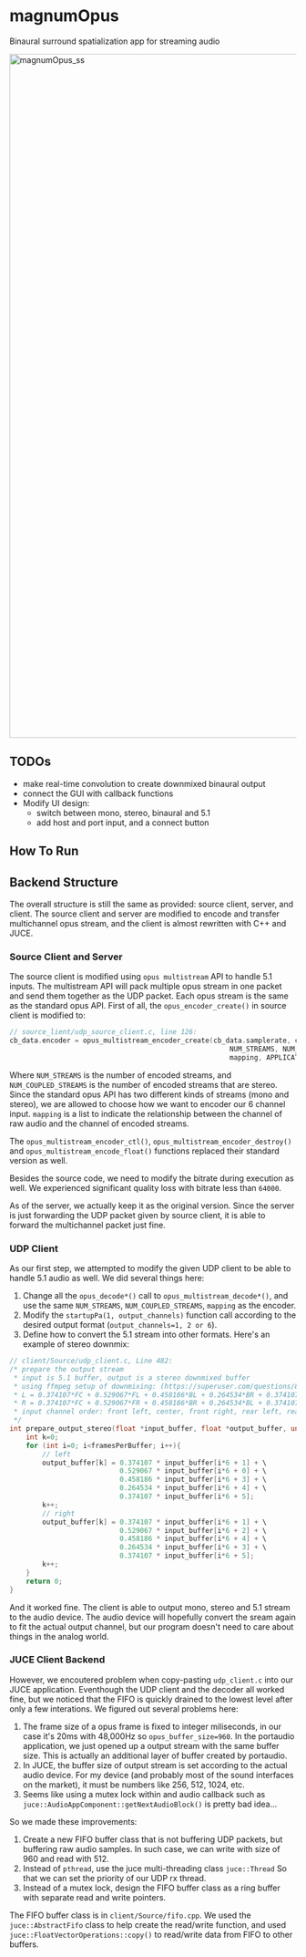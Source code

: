 # magnumOpus

Binaural surround spatialization app for streaming audio



<img width="1200" alt="magnumOpus_ss" src="https://user-images.githubusercontent.com/62677644/144144375-5668028c-d47a-4773-ba65-f7e465806aa8.png">


## TODOs

- make real-time convolution to create downmixed binaural output
- connect the GUI with callback functions
- Modify UI design:
  - switch between mono, stereo, binaural and 5.1
  - add host and port input, and a connect button

## How To Run


## Backend Structure

The overall structure is still the same as provided: source client, server, and client. The source client and server are modified to encode and transfer multichannel opus stream, and the client is almost rewritten with C++ and JUCE.


### Source Client and Server

The source client is modified using `opus multistream` API to handle 5.1 inputs. The multistream API will pack multiple opus stream in one packet and send them together as the UDP packet. Each opus stream is the same as the standard opus API.
First of all, the `opus_encoder_create()` in source client is modified to:
```C
// source_lient/udp_source_client.c, line 126:
cb_data.encoder = opus_multistream_encoder_create(cb_data.samplerate, cb_data.channels,
                                                      NUM_STREAMS, NUM_COUPLED_STREAMS,
                                                      mapping, APPLICATION, &err);
```
Where `NUM_STREAMS` is the number of encoded streams, and `NUM_COUPLED_STREAMS` is the number of encoded streams that are stereo. Since the standard opus API has two different kinds of streams (mono and stereo), we are allowed to choose how we want to encoder our 6 channel input. `mapping` is a list to indicate the relationship between the channel of raw audio and the channel of encoded streams.

The `opus_multistream_encoder_ctl()`, `opus_multistream_encoder_destroy()` and `opus_multistream_encode_float()` functions replaced their standard version as well.

Besides the source code, we need to modify the bitrate during execution as well. We experienced significant quality loss with bitrate less than `64000`.

As of the server, we actually keep it as the original version. Since the server is just forwarding the UDP packet given by source client, it is able to forward the multichannel packet just fine.


### UDP Client

As our first step, we attempted to modify the given UDP client to be able to handle 5.1 audio as well. We did several things here:
1. Change all the `opus_decode*()` call to `opus_multistream_decode*()`, and use the same `NUM_STREAMS`, `NUM_COUPLED_STREAMS`, `mapping` as the encoder.
2. Modify the `startupPa(1, output_channels)` function call according to the desired output format (`output_channels=1, 2 or 6`).
3. Define how to convert the 5.1 stream into other formats. Here's an example of stereo downmix: 
```C
// client/Source/udp_client.c, Line 482:
/* prepare the output stream
 * input is 5.1 buffer, output is a stereo downmixed buffer
 * using ffmpeg setup of downmixing: (https://superuser.com/questions/852400/properly-downmix-5-1-to-stereo-using-ffmpeg)
 * L = 0.374107*FC + 0.529067*FL + 0.458186*BL + 0.264534*BR + 0.374107*LFE
 * R = 0.374107*FC + 0.529067*FR + 0.458186*BR + 0.264534*BL + 0.374107*LFE
 * input channel order: front left, center, front right, rear left, rear right, LFE
 */
int prepare_output_stereo(float *input_buffer, float *output_buffer, unsigned long framesPerBuffer)
    int k=0;
    for (int i=0; i<framesPerBuffer; i++){
        // left
        output_buffer[k] = 0.374107 * input_buffer[i*6 + 1] + \
                           0.529067 * input_buffer[i*6 + 0] + \
                           0.458186 * input_buffer[i*6 + 3] + \
                           0.264534 * input_buffer[i*6 + 4] + \
                           0.374107 * input_buffer[i*6 + 5];
        k++;
        // right
        output_buffer[k] = 0.374107 * input_buffer[i*6 + 1] + \
                           0.529067 * input_buffer[i*6 + 2] + \
                           0.458186 * input_buffer[i*6 + 4] + \
                           0.264534 * input_buffer[i*6 + 3] + \
                           0.374107 * input_buffer[i*6 + 5];
        k++;
    }
    return 0;
}
```

And it worked fine. The client is able to output mono, stereo and 5.1 stream to the audio device. The audio device will hopefully convert the sream again to fit the actual output channel, but our program doesn't need to care about things in the analog world.


### JUCE Client Backend

However, we encoutered problem when copy-pasting `udp_client.c` into our JUCE application. Eventhough the UDP client and the decoder all worked fine, but we noticed that the FIFO is quickly drained to the lowest level after only a few interations. We figured out several problems here:
1. The frame size of a opus frame is fixed to integer miliseconds, in our case it's 20ms with 48,000Hz so `opus_buffer_size=960`. In the portaudio application, we just opened up a output stream with the same buffer size. This is actually an additional layer of buffer created by portaudio.
2. In JUCE, the buffer size of output stream is set according to the actual audio device. For my device (and probably most of the sound interfaces on the market), it must be numbers like 256, 512, 1024, etc.
3. Seems like using a mutex lock within and audio callback such as `juce::AudioAppComponent::getNextAudioBlock()` is pretty bad idea...

So we made these improvements:
1. Create a new FIFO buffer class that is not buffering UDP packets, but buffering raw audio samples. In such case, we can write with size of 960 and read with 512.
2. Instead of `pthread`, use the juce multi-threading class `juce::Thread` So that we can set the priority of our UDP rx thread.
3. Instead of a mutex lock, design the FIFO buffer class as a ring buffer with separate read and write pointers.

The FIFO buffer class is in `client/Source/fifo.cpp`. We used the `juce::AbstractFifo` class to help create the read/write function, and used `juce::FloatVectorOperations::copy()` to read/write data from FIFO to other buffers.
